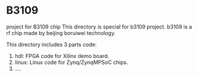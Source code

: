 # B3109
project for B3109 chip
This directory is special for b3109 project. b3109 is a rf chip made by beijing boruiwei technology.

This directory includes 3 parts code:
1) hdl: FPGA code for Xilinx demo board.
2) linux: Linux code for Zynq/ZynqMPSoC chips.
3) ....